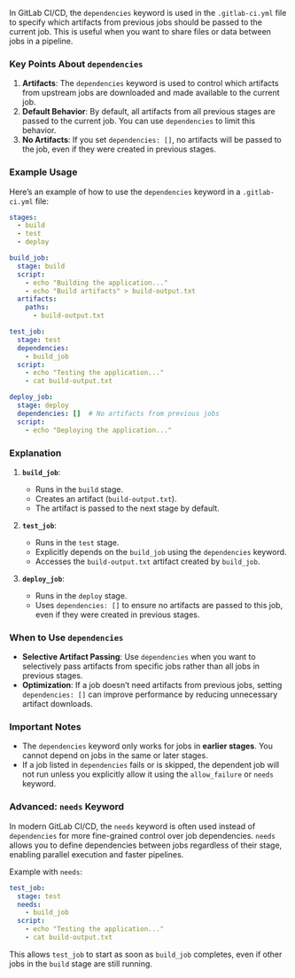 In GitLab CI/CD, the `dependencies` keyword is used in the `.gitlab-ci.yml` file to specify which artifacts from previous jobs should be passed to the current job. This is useful when you want to share files or data between jobs in a pipeline.

### Key Points About `dependencies`

1. **Artifacts**: The `dependencies` keyword is used to control which artifacts from upstream jobs are downloaded and made available to the current job.
2. **Default Behavior**: By default, all artifacts from all previous stages are passed to the current job. You can use `dependencies` to limit this behavior.
3. **No Artifacts**: If you set `dependencies: []`, no artifacts will be passed to the job, even if they were created in previous stages.

### Example Usage

Here’s an example of how to use the `dependencies` keyword in a `.gitlab-ci.yml` file:

```yaml
stages:
  - build
  - test
  - deploy

build_job:
  stage: build
  script:
    - echo "Building the application..."
    - echo "Build artifacts" > build-output.txt
  artifacts:
    paths:
      - build-output.txt

test_job:
  stage: test
  dependencies:
    - build_job
  script:
    - echo "Testing the application..."
    - cat build-output.txt

deploy_job:
  stage: deploy
  dependencies: []  # No artifacts from previous jobs
  script:
    - echo "Deploying the application..."
```

### Explanation

1. **`build_job`**:
   - Runs in the `build` stage.
   - Creates an artifact (`build-output.txt`).
   - The artifact is passed to the next stage by default.

2. **`test_job`**:
   - Runs in the `test` stage.
   - Explicitly depends on the `build_job` using the `dependencies` keyword.
   - Accesses the `build-output.txt` artifact created by `build_job`.

3. **`deploy_job`**:
   - Runs in the `deploy` stage.
   - Uses `dependencies: []` to ensure no artifacts are passed to this job, even if they were created in previous stages.

### When to Use `dependencies`

- **Selective Artifact Passing**: Use `dependencies` when you want to selectively pass artifacts from specific jobs rather than all jobs in previous stages.
- **Optimization**: If a job doesn’t need artifacts from previous jobs, setting `dependencies: []` can improve performance by reducing unnecessary artifact downloads.

### Important Notes

- The `dependencies` keyword only works for jobs in **earlier stages**. You cannot depend on jobs in the same or later stages.
- If a job listed in `dependencies` fails or is skipped, the dependent job will not run unless you explicitly allow it using the `allow_failure` or `needs` keyword.

### Advanced: `needs` Keyword

In modern GitLab CI/CD, the `needs` keyword is often used instead of `dependencies` for more fine-grained control over job dependencies. `needs` allows you to define dependencies between jobs regardless of their stage, enabling parallel execution and faster pipelines.

Example with `needs`:

```yaml
test_job:
  stage: test
  needs:
    - build_job
  script:
    - echo "Testing the application..."
    - cat build-output.txt
```

This allows `test_job` to start as soon as `build_job` completes, even if other jobs in the `build` stage are still running.
